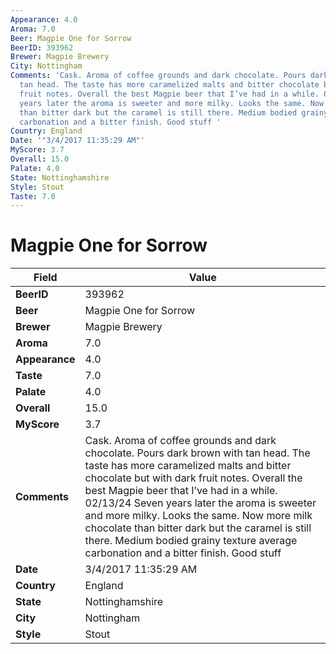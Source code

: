 ```yaml
---
Appearance: 4.0
Aroma: 7.0
Beer: Magpie One for Sorrow
BeerID: 393962
Brewer: Magpie Brewery
City: Nottingham
Comments: 'Cask. Aroma of coffee grounds and dark chocolate. Pours dark brown with
  tan head. The taste has more caramelized malts and bitter chocolate but with dark
  fruit notes. Overall the best Magpie beer that I’ve had in a while. 02/13/24 Seven
  years later the aroma is sweeter and more milky. Looks the same. Now more milk chocolate
  than bitter dark but the caramel is still there. Medium bodied grainy texture average
  carbonation and a bitter finish. Good stuff '
Country: England
Date: '"3/4/2017 11:35:29 AM"'
MyScore: 3.7
Overall: 15.0
Palate: 4.0
State: Nottinghamshire
Style: Stout
Taste: 7.0
---
```


# Magpie One for Sorrow

| Field         | Value |
|---------------|-------|
| **BeerID** | 393962 |
| **Beer** | Magpie One for Sorrow |
| **Brewer** | Magpie Brewery |
| **Aroma** | 7.0 |
| **Appearance** | 4.0 |
| **Taste** | 7.0 |
| **Palate** | 4.0 |
| **Overall** | 15.0 |
| **MyScore** | 3.7 |
| **Comments** | Cask. Aroma of coffee grounds and dark chocolate. Pours dark brown with tan head. The taste has more caramelized malts and bitter chocolate but with dark fruit notes. Overall the best Magpie beer that I’ve had in a while. 02/13/24 Seven years later the aroma is sweeter and more milky. Looks the same. Now more milk chocolate than bitter dark but the caramel is still there. Medium bodied grainy texture average carbonation and a bitter finish. Good stuff  |
| **Date** | 3/4/2017 11:35:29 AM |
| **Country** | England |
| **State** | Nottinghamshire |
| **City** | Nottingham |
| **Style** | Stout |
